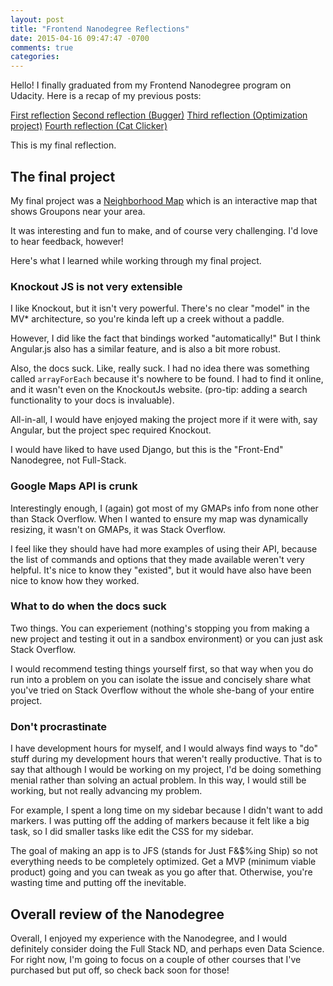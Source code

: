 ```yaml
---
layout: post
title: "Frontend Nanodegree Reflections"
date: 2015-04-16 09:47:47 -0700
comments: true
categories: 
---
```


Hello! I finally graduated from my Frontend Nanodegree program on Udacity. Here is a recap of my previous posts:

[First reflection](/blog/2014/10/31/reflection-on-nanodegree-pt-1/)
[Second reflection (Bugger)](/2014/12/17/re-making-the-frogger-game/)
[Third reflection (Optimization project)](/2015/01/20/optimizing-a-portfolio/)
[Fourth reflection (Cat Clicker)](/2015/02/08/javascript-design-patterns-reflections/)

This is my final reflection. 

## The final project

My final project was a [Neighborhood Map](/Neighborhood-Map) which is an interactive map that shows Groupons near your area.

It was interesting and fun to make, and of course very challenging. I'd love to hear feedback, however! 

Here's what I learned while working through my final project.

### Knockout JS is not very extensible 

I like Knockout, but it isn't very powerful. There's no clear "model" in the MV* architecture, so you're kinda left up a creek without a paddle. 

However, I did like the fact that bindings worked "automatically!" But I think Angular.js also has a similar feature, and is also a bit more robust. 

Also, the docs suck. Like, really suck. I had no idea there was something called `arrayForEach` because it's nowhere to be found. I had to find it online, and it wasn't even on the KnockoutJs website. (pro-tip: adding a search functionality to your docs is invaluable).

All-in-all, I would have enjoyed making the project more if it were with, say Angular, but the project spec required Knockout. 

I would have liked to have used Django, but this is the "Front-End" Nanodegree, not Full-Stack. 

### Google Maps API is crunk 

Interestingly enough, I (again) got most of my GMAPs info from none other than Stack Overflow. When I wanted to ensure my map was dynamically resizing, it wasn't on GMAPs, it was Stack Overflow. 

I feel like they should have had more examples of using their API, because the list of commands and options that they made available weren't very helpful. It's nice to know they "existed", but it would have also have been nice to know how they worked. 

### What to do when the docs suck 

Two things. You can experiement (nothing's stopping you from making a new project and testing it out in a sandbox environment) or you can just ask Stack Overflow. 

I would recommend testing things yourself first, so that way when you do run into a problem on you can isolate the issue and concisely share what you've tried on Stack Overflow without the whole she-bang of your entire project. 

### Don't procrastinate

I have development hours for myself, and I would always find ways to "do" stuff during my development hours that weren't really productive. That is to say that although I would be working on my project, I'd be doing something menial rather than solving an actual problem. In this way, I would still be working, but not really advancing my problem.

For example, I spent a long time on my sidebar because I didn't want to add markers. I was putting off the adding of markers because it felt like a big task, so I did smaller tasks like edit the CSS for my sidebar. 

The goal of making an app is to JFS (stands for Just F&$%ing Ship) so not everything needs to be completely optimized. Get a MVP (minimum viable product) going and you can tweak as you go after that. Otherwise, you're wasting time and putting off the inevitable. 

## Overall review of the Nanodegree

Overall, I enjoyed my experience with the Nanodegree, and I would definitely consider doing the Full Stack ND, and perhaps even Data Science. For right now, I'm going to focus on a couple of other courses that I've purchased but put off, so check back soon for those! 